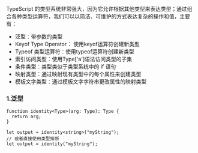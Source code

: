 TypeScript 的类型系统非常强大，因为它允许根据其他类型来表达类型；通过组合各种类型运算符，我们可以以简洁、可维护的方式表达复杂的操作和值，主要有：
- 泛型：带参数的类型
- Keyof Type Operator： 使用keyof运算符创建新类型
- Typeof 类型运算符：使用typeof运算符创建新类型
- 索引访问类型：使用Type['a']语法访问类型的子集
- 条件类型：类型类似于类型系统中的 if 语句
- 映射类型：通过映射现有类型中的每个属性来创建类型
- 模板文字类型：通过模板文字字符串更改属性的映射类型

### 1.泛型
```
function identity<Type>(arg: Type): Type {
  return arg;
}

let output = identity<string>("myString");
// 或者直接使用类型推断
let output = identity("myString");
```



